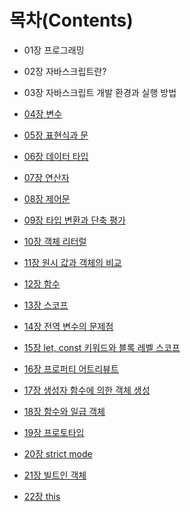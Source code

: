# 목차(Contents)

- 01장 프로그래밍

- 02장 자바스크립트란?

- 03장 자바스크립트 개발 환경과 실행 방법

- [04장 변수](./study/211213_04.md)

- [05장 표현식과 문](./study/211214_05.md)

- [06장 데이터 타입](./study/211215_06.md)

- [07장 연산자](./study/211216_07.md)

- [08장 제어문](./study/211217_08.md)

- [09장 타입 변환과 단축 평가](./study/211220_09.md)

- [10장 객체 리터럴](./study/211222_10.md)

- [11장 원시 값과 객체의 비교](./study/211224_11.md)

- [12장 함수](./study/211227_12.md)

- [13장 스코프](./study/211231_13.md)

- [14장 전역 변수의 문제점](./study/220103_14.md)

- [15장 let, const 키워드와 블록 레벨 스코프](./study/220105_15.md)

- [16장 프로퍼티 어트리뷰트](./study/220107_16.md)

- [17장 생성자 함수에 의한 객체 생성](./study/220110_17.md)

- [18장 함수와 일급 객체](./study/220114_18.md)

- [19장 프로토타입](./study/220117_19.md)

- [20장 strict mode](./study/220124_20.md)

- [21장 빌트인 객체](./study/220131_21.md)

- [22장 this](./study/220207_22.md)
